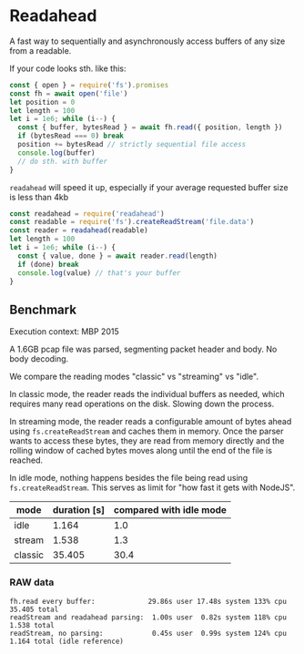 # Readahead
A fast way to sequentially and asynchronously access
buffers of any size from a readable.

If your code looks sth. like this:

```js
const { open } = require('fs').promises
const fh = await open('file')
let position = 0
let length = 100
let i = 1e6; while (i--) {
  const { buffer, bytesRead } = await fh.read({ position, length })
  if (bytesRead === 0) break
  position += bytesRead // strictly sequential file access
  console.log(buffer)
  // do sth. with buffer
}
```

`readahead` will speed it up, especially if your average requested buffer size
is less than 4kb

```js
const readahead = require('readahead')
const readable = require('fs').createReadStream('file.data')
const reader = readahead(readable)
let length = 100
let i = 1e6; while (i--) {
  const { value, done } = await reader.read(length)
  if (done) break
  console.log(value) // that's your buffer
}
```


## Benchmark

Execution context: MBP 2015

A 1.6GB pcap file was parsed, segmenting packet header and body. No body decoding.

We compare the reading modes "classic" vs "streaming" vs "idle".

In classic mode, the reader reads the individual buffers as needed, which requires
many read operations on the disk. Slowing down the process.

In streaming mode, the reader reads a configurable amount of bytes ahead using
`fs.createReadStream` and caches them in memory. Once the parser wants to access
these bytes, they are read from memory directly and the rolling window of cached
bytes moves along  until the end of the file is reached.

In idle mode, nothing happens besides the file being read using `fs.createReadStream`.
This serves as limit for "how fast it gets with NodeJS".

|   mode  | duration [s] | compared with idle mode
|---------|--------------|---
|   idle  |    1.164     |  1.0
|  stream |    1.538     |  1.3
| classic |   35.405     | 30.4


### RAW data

```
fh.read every buffer:             29.86s user 17.48s system 133% cpu 35.405 total
readStream and readahead parsing:  1.00s user  0.82s system 118% cpu  1.538 total
readStream, no parsing:            0.45s user  0.99s system 124% cpu  1.164 total (idle reference)
```